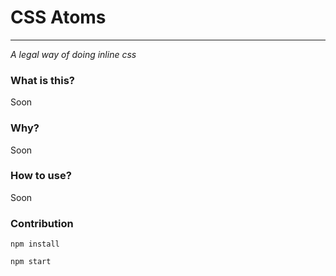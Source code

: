 # CSS Atoms

---

*A legal way of doing inline css*

### What is this?

Soon


### Why?

Soon


### How to use?

Soon


### Contribution

`npm install`

`npm start`